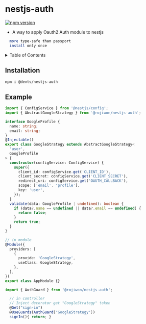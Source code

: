 # nestjs-auth

[![npm version](https://badge.fury.io/js/@devts%2Fnestjs-auth.svg)](https://badge.fury.io/js/@devts%2Fnestjs-auth)

- A way to apply Oauth2 Auth module to nestjs

```sh
  more type-safe than passport
  install only once
```

<details>
  <summary>Table of Contents</summary>
  <ol>
    <li><a href="#installation">Installation</a></li>
    <li><a href="#example">example</a></li>
  </ol>
</details>

<!-- INSTALLATION -->

## Installation

```sh
npm i @devts/nestjs-auth
```

<!-- EXAMPLE -->

## Example

```typescript
import { ConfigService } from '@nestjs/config';
import { AbstractGoogleStrategy } from '@rojiwon/nestjs-auth';

interface GoogleProfile {
  name: string;
  email: string;
}
@Injectable()
export class GoogleStrategy extends AbstractGoogleStrategy<
  'user',
  GoogleProfile
> {
  constructor(configService: ConfigService) {
    super({
      client_id: configService.get('CLIENT_ID'),
      client_secret: configService.get('CLIENT_SECRET'),
      redirect_uri: configService.get('OAUTH_CALLBACK'),
      scope: ['email', 'profile'],
      key: 'user',
    });
  }
  validate(data: GoogleProfile | undefined): boolean {
    if (data?.name == undefined || data?.email == undefined) {
      return false;
    }
    return true;
  }
}

// in module
@Module({
  providers: [
    {
      provide: 'GoogleStrategy',
      useClass: GoogleStrategy,
    },
  ],
})
export class AppModule {}
```

```typescript
import { AuthGuard } from '@rojiwon/nestjs-auth';

  // in controller
  // Inject decorator get "GoogleStrategy" token
  @Get("sign-in")
  @UseGuards(AuthGuard("GoogleStrategy"))
  signIn(){ return; }
```

